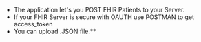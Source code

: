 - The application let's you POST FHIR Patients to your Server. 
- If your FHIR Server is secure with OAUTH use POSTMAN to get access_token 
- You can upload .JSON file.**
